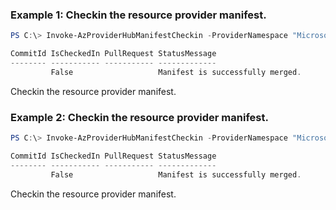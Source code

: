 ### Example 1: Checkin the resource provider manifest.
```powershell
PS C:\> Invoke-AzProviderHubManifestCheckin -ProviderNamespace "Microsoft.Contoso" -BaselineArmManifestLocation "NorthEurope" -Environment "Canary"

CommitId IsCheckedIn PullRequest StatusMessage
-------- ----------- ----------- -------------
         False                   Manifest is successfully merged.
```

Checkin the resource provider manifest.

### Example 2: Checkin the resource provider manifest.
```powershell
PS C:\> Invoke-AzProviderHubManifestCheckin -ProviderNamespace "Microsoft.Contoso" -BaselineArmManifestLocation "EastUS2EUAP" -Environment "Prod"

CommitId IsCheckedIn PullRequest StatusMessage
-------- ----------- ----------- -------------
         False                   Manifest is successfully merged.
```

Checkin the resource provider manifest.
